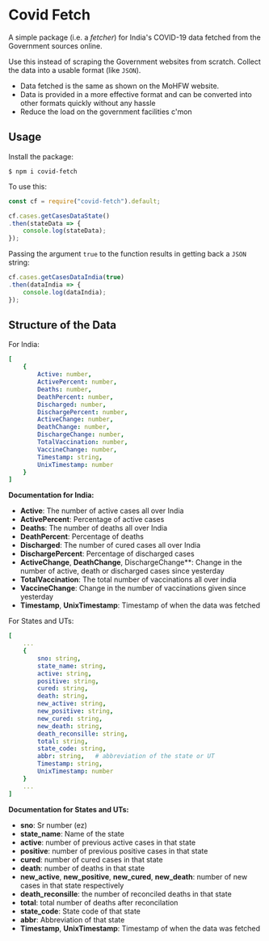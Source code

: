 # Covid Fetch

A simple package (i.e. a _fetcher_) for India's COVID-19 data fetched from the Government sources online.

Use this instead of scraping the Government websites from scratch. Collect the data into a usable format (like `JSON`).

- Data fetched is the same as shown on the MoHFW website.
- Data is provided in a more effective format and can be converted into other formats quickly without any hassle
- Reduce the load on the government facilities c'mon

## Usage

Install the package:

```shell
$ npm i covid-fetch
```

To use this:

```javascript
const cf = require("covid-fetch").default;

cf.cases.getCasesDataState()
.then(stateData => {
    console.log(stateData);
});
```

Passing the argument `true` to the function results in getting back a `JSON` string:

```javascript
cf.cases.getCasesDataIndia(true)
.then(dataIndia => {
    console.log(dataIndia);
});
```

## Structure of the Data

For India:

```yaml
[
    {
        Active: number,
        ActivePercent: number,
        Deaths: number,
        DeathPercent: number,
        Discharged: number,
        DischargePercent: number,
        ActiveChange: number,
        DeathChange: number,
        DischargeChange: number,
        TotalVaccination: number,
        VaccineChange: number,
        Timestamp: string,
        UnixTimestamp: number
    }
]
```

**Documentation for India:**

- **Active**: The number of active cases all over India
- **ActivePercent**: Percentage of active cases
- **Deaths**: The number of deaths all over India
- **DeathPercent**: Percentage of deaths
- **Discharged**: The number of cured cases all over India
- **DischargePercent**: Percentage of discharged cases
- **ActiveChange**, **DeathChange**, DischargeChange**: Change in the number of active, death or discharged cases since yesterday
- **TotalVaccination**: The total number of vaccinations all over india
- **VaccineChange**: Change in the number of vaccinations given since yesterday
- **Timestamp**, **UnixTimestamp**: Timestamp of when the data was fetched


For States and UTs:

```yaml
[
    ...
    {
        sno: string,
        state_name: string,
        active: string,
        positive: string,
        cured: string,
        death: string,
        new_active: string,
        new_positive: string,
        new_cured: string,
        new_death: string,
        death_reconsille: string,
        total: string,
        state_code: string,
        abbr: string,   # abbreviation of the state or UT
        Timestamp: string,
        UnixTimestamp: number
    }
    ...
]
```

**Documentation for States and UTs:**

- **sno**: Sr number (ez)
- **state_name**: Name of the state
- **active**: number of previous active cases in that state
- **positive**: number of previous positive cases in that state
- **cured**: number of cured cases in that state
- **death**: number of deaths in that state
- **new_active**, **new_positive**, **new_cured**, **new_death**: number of new cases in that state respectively
- **death_reconsille**: the number of reconciled deaths in that state
- **total**: total number of deaths after reconcilation
- **state_code**: State code of that state
- **abbr**: Abbreviation of that state
- **Timestamp**, **UnixTimestamp**: Timestamp of when the data was fetched
